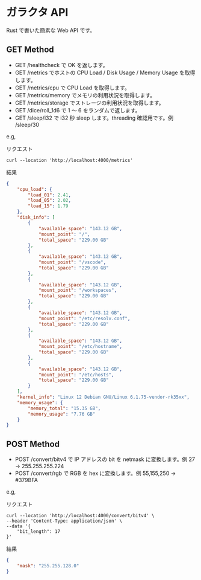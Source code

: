 # ガラクタ API

Rust で書いた簡素な Web API です。

## GET Method

- GET /healthcheck で OK を返します。
- GET /metrics でホストの CPU Load / Disk Usage / Memory Usage を取得します。
- GET /metrics/cpu で CPU Load を取得します。
- GET /metrics/memory でメモリの利用状況を取得します。
- GET /metrics/storage でストレージの利用状況を取得します。
- GET /dice/roll_1d6 で 1 〜 6 をランダムで返します。
- GET /sleep/i32 で i32 秒 sleep します。threading 確認用です。例 /sleep/30

e.g,

リクエスト

```shell
curl --location 'http://localhost:4000/metrics'
```

結果

```json
{
    "cpu_load": {
        "load_01": 2.41,
        "load_05": 2.02,
        "load_15": 1.79
    },
    "disk_info": [
        {
            "available_space": "143.12 GB",
            "mount_point": "/",
            "total_space": "229.00 GB"
        },
        {
            "available_space": "143.12 GB",
            "mount_point": "/vscode",
            "total_space": "229.00 GB"
        },
        {
            "available_space": "143.12 GB",
            "mount_point": "/workspaces",
            "total_space": "229.00 GB"
        },
        {
            "available_space": "143.12 GB",
            "mount_point": "/etc/resolv.conf",
            "total_space": "229.00 GB"
        },
        {
            "available_space": "143.12 GB",
            "mount_point": "/etc/hostname",
            "total_space": "229.00 GB"
        },
        {
            "available_space": "143.12 GB",
            "mount_point": "/etc/hosts",
            "total_space": "229.00 GB"
        }
    ],
    "kernel_info": "Linux 12 Debian GNU/Linux 6.1.75-vendor-rk35xx",
    "memory_usage": {
        "memory_total": "15.35 GB",
        "memory_usage": "7.76 GB"
    }
}
```

## POST Method

- POST /convert/bitv4 で IP アドレスの bit を netmask に変換します。例 27 -> 255.255.255.224
- POST /convert/rgb で RGB を hex に変換します。例 55,155,250 -> #379BFA

e.g,

リクエスト

```shell
curl --location 'http://localhost:4000/convert/bitv4' \
--header 'Content-Type: application/json' \
--data '{
    "bit_length": 17
}'
```

結果

```json
{
    "mask": "255.255.128.0"
}
```
